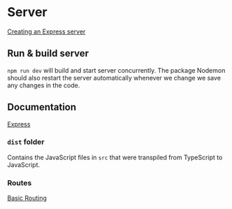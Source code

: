# Server
[Creating an Express server](https://medium.com/better-programming/create-an-express-server-using-typescript-dec8a51e7f8d)

## Run & build server
`npm run dev` will build and start server concurrently. The package Nodemon should also restart the server automatically whenever we change we save any changes in the code.

## Documentation
[Express](https://expressjs.com/en/4x/api.html)

### `dist` folder
Contains the JavaScript files in `src` that were transpiled from TypeScript to JavaScript.

### Routes
[Basic Routing](https://expressjs.com/en/guide/routing.html)
